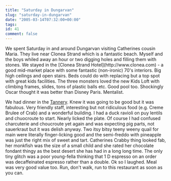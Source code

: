 ```yaml
---
title: "Saturday in Dungarvan"
slug: "saturday-in-dungarvan"
date: "2005-03-14T07:32:00+00:00"
tags:
id: 41
comment: false
---
```


<div style="clear:both;"></div>We spent Saturday in and around Dungarvan visiting Catherines cousin Maria. They live near Clonea Strand which is a fantastic beach. Myself and the boys whiled away an hour or two digging holes and filling them with stones. We stayed in the [Clonea Strand Hotel](http://www.clonea.com) - a good mid-market place with some fantastic (non-ironic) 70's interiors. Big high ceilings and open stairs. Beds could do with replacing but a top spot with great kids facilities. The three monsters loved the new Kids Loft with climbing frames, slides, tons of plastic balls etc. Good pool too. Shockingly Oscar thought it was better than Disney Paris. Mentalist.

We had dinner in the [Tannery](http://www.tannery.ie). Knew it was going to be good but it was fabulous. Very friendly staff, interesting but not ridiculous food (e.g. Creme Brulee of Crab) and a wonderful building. I had a duck ravioli on puy lentils and chuocroute to start. Nearly licked the plate. Of course I had confused charcuterie and choucroute yet again and was expecting pig parts, not sauerkraut but it was delish anyway. Two itsy bitsy teeny weeny quail for main were literally finger-licking good and the semi-freddo with pineapple was just the right mix of sweet and tart. Catherines Crabby thing looked fab, her monkfish was the size of a small child and she rated her chocolate fondant thingy as the best desert she has had in a long long time. The only tiny glitch was a poor young-fella thinking that 1 D espresso on an order was decaffeinated espresso rather than a double. Ok so I laughed. Meal was very good value too. Run, don't walk, run to this restaurant as soon as you can.<div style="clear:both; padding-bottom: 0.25em;"></div>
